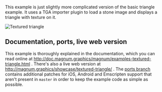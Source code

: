 This example is just slightly more complicated version of the basic triangle
example. It uses a TGA importer plugin to load a stone image and displays a
triangle with texture on it.

![Textured triangle](textured-triangle.png)

Documentation, ports, live web version
--------------------------------------

This example is thoroughly explained in the documentation, which you can read
online at http://doc.magnum.graphics/magnum/examples-textured-triangle.html .
There's also a live web version at http://magnum.graphics/showcase/textured-triangle/ .
The [ports branch](https://github.com/mosra/magnum-examples/tree/ports/src/textured-triangle)
contains additional patches for iOS, Android and Emscripten support that aren't
present in `master` in order to keep the example code as simple as possible.

